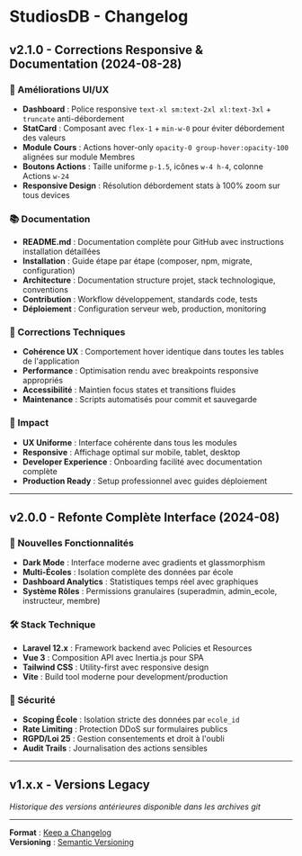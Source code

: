 # StudiosDB - Changelog

## v2.1.0 - Corrections Responsive & Documentation (2024-08-28)

### 🎨 Améliorations UI/UX
- **Dashboard** : Police responsive `text-xl sm:text-2xl xl:text-3xl` + `truncate` anti-débordement
- **StatCard** : Composant avec `flex-1` + `min-w-0` pour éviter débordement des valeurs
- **Module Cours** : Actions hover-only `opacity-0 group-hover:opacity-100` alignées sur module Membres
- **Boutons Actions** : Taille uniforme `p-1.5`, icônes `w-4 h-4`, colonne Actions `w-24`
- **Responsive Design** : Résolution débordement stats à 100% zoom sur tous devices

### 📚 Documentation
- **README.md** : Documentation complète pour GitHub avec instructions installation détaillées
- **Installation** : Guide étape par étape (composer, npm, migrate, configuration)
- **Architecture** : Documentation structure projet, stack technologique, conventions
- **Contribution** : Workflow développement, standards code, tests
- **Déploiement** : Configuration serveur web, production, monitoring

### 🔧 Corrections Techniques
- **Cohérence UX** : Comportement hover identique dans toutes les tables de l'application
- **Performance** : Optimisation rendu avec breakpoints responsive appropriés
- **Accessibilité** : Maintien focus states et transitions fluides
- **Maintenance** : Scripts automatisés pour commit et sauvegarde

### 🎯 Impact
- **UX Uniforme** : Interface cohérente dans tous les modules
- **Responsive** : Affichage optimal sur mobile, tablet, desktop
- **Developer Experience** : Onboarding facilité avec documentation complète
- **Production Ready** : Setup professionnel avec guides déploiement

---

## v2.0.0 - Refonte Complète Interface (2024-08)

### 🚀 Nouvelles Fonctionnalités
- **Dark Mode** : Interface moderne avec gradients et glassmorphism
- **Multi-Écoles** : Isolation complète des données par école
- **Dashboard Analytics** : Statistiques temps réel avec graphiques
- **Système Rôles** : Permissions granulaires (superadmin, admin_ecole, instructeur, membre)

### 🛠️ Stack Technique
- **Laravel 12.x** : Framework backend avec Policies et Resources
- **Vue 3** : Composition API avec Inertia.js pour SPA
- **Tailwind CSS** : Utility-first avec responsive design
- **Vite** : Build tool moderne pour development/production

### 🔐 Sécurité
- **Scoping École** : Isolation stricte des données par `ecole_id`
- **Rate Limiting** : Protection DDoS sur formulaires publics
- **RGPD/Loi 25** : Gestion consentements et droit à l'oubli
- **Audit Trails** : Journalisation des actions sensibles

---

## v1.x.x - Versions Legacy

*Historique des versions antérieures disponible dans les archives git*

---

**Format** : [Keep a Changelog](https://keepachangelog.com/fr/1.0.0/)  
**Versioning** : [Semantic Versioning](https://semver.org/lang/fr/)
